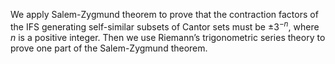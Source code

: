 We apply Salem-Zygmund theorem to prove that the contraction factors of the IFS generating self-similar subsets of Cantor sets must be $\pm 3^{-n}$, where $n$ is a positive integer. Then we use Riemann’s trigonometric series theory to prove one part of the Salem-Zygmund theorem.